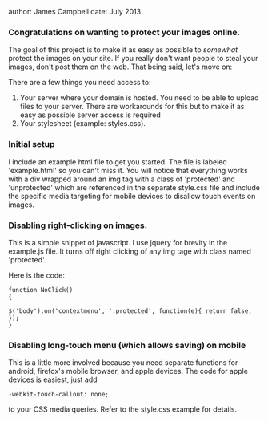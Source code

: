 author: James Campbell date: July 2013


### Congratulations on wanting to protect your images online. 

The goal of this project is to make it as easy as possible to _somewhat_ protect the images on your site. If you really don't want people to steal your images, don't post them on the web. That being said, let's move on:

There are a few things you need access to:

1. Your server where your domain is hosted. 
You need to be able to upload files to your server. There are workarounds for this but to make it as easy as possible server access is required
2. Your stylesheet (example: styles.css).


### Initial setup

I include an example html file to get you started. The file is labeled 'example.html' so you can't miss it.
You will notice that everything works with a div wrapped around an img tag with a class of 'protected' and 'unprotected' which are referenced in the separate style.css file and include the specific media targeting for mobile devices to disallow touch events on images.

### Disabling right-clicking on images.

This is a simple snippet of javascript. I use jquery for brevity in the example.js file. It turns off right clicking of any img tage with class named 'protected'. 

Here is the code:

	function NoClick() 
	{

	$('body').on('contextmenu', '.protected', function(e){ return false; }); 
	}

### Disabling long-touch menu (which allows saving) on mobile

This is a little more involved because you need separate functions for android, firefox's mobile browser, and apple devices.
The code for apple devices is easiest, just add 

	-webkit-touch-callout: none;

to your CSS media queries. Refer to the style.css example for details.
